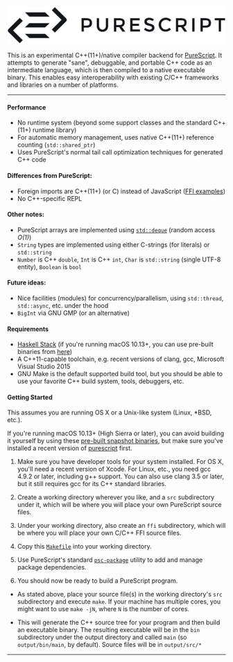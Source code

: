 [![PureScript](https://raw.githubusercontent.com/purescript/purescript/master/logo.png)](http://purescript.org)

This is an experimental C++(11+)/native compiler backend for [PureScript](https://github.com/purescript/purescript). It attempts to generate "sane", debuggable, and portable C++ code as an intermediate language, which is then compiled to a native executable binary. This enables easy interoperability with existing C/C++ frameworks and libraries on a number of platforms.

---

#### Performance

* No runtime system (beyond some support classes and the standard C++(11+) runtime library)
* For automatic memory management, uses native C++(11+) reference counting (`std::shared_ptr`)
* Uses PureScript's normal tail call optimization techniques for generated C++ code

#### Differences from PureScript:

* Foreign imports are C++(11+) (or C) instead of JavaScript ([FFI examples](https://github.com/andyarvanitis/purescript-native/wiki/FFI_Examples))
* No C++-specific REPL

#### Other notes:

* PureScript arrays are implemented using [`std::deque`](http://en.cppreference.com/w/cpp/container/deque) (random access *O(1)*)
* `String` types are implemented using either C-strings (for literals) or `std::string`
* `Number` is C++ `double`, `Int` is C++ `int`, `Char` is `std::string` (single UTF-8 entity), `Boolean` is `bool`

#### Future ideas:

* Nice facilities (modules) for concurrency/parallelism, using `std::thread`, `std::async`, etc. under the hood
* `BigInt` via GNU GMP (or an alternative)

#### Requirements

* [Haskell Stack](https://docs.haskellstack.org/en/stable/README/) (if you're running macOS 10.13+, you can use pre-built binaries from [here](https://github.com/andyarvanitis/purescript-native/releases/))
* A C++11-capable toolchain, e.g. recent versions of clang, gcc, Microsoft Visual Studio 2015
* GNU Make is the default supported build tool, but you should be able to use your favorite C++ build system, tools, debuggers, etc.

#### Getting Started
This assumes you are running OS X or a Unix-like system (Linux, *BSD, etc.).

If you're running macOS 10.13+ (High Sierra or later), you can avoid building it yourself by using these [pre-built snapshot binaries](https://github.com/andyarvanitis/purescript-native/releases/), but make sure you've installed a recent version of [purescript](https://github.com/purescript/purescript/releases) first.

1. Make sure you have developer tools for your system installed. For OS X, you'll need a recent version of Xcode. For Linux, etc., you need gcc 4.9.2 or later, including g++ support. You can also use clang 3.5 or later, but it still requires gcc for its C++ standard libraries.

2. Create a working directory wherever you like, and a `src` subdirectory under it, which will be where you will place your own PureScript source files.

3. Under your working directory, also create an `ffi` subdirectory, which will be where you will place your own C/C++ FFI source files.

4. Copy this [`Makefile`](https://github.com/andyarvanitis/purescript-native/blob/native-dump-corefn/support/Makefile) into your working directory.

5. Use PureScript's standard [`psc-package`](https://psc-package.readthedocs.io/en/latest/) utility to add and manage package dependencies.

6. You should now be ready to build a PureScript program.
  * As stated above, place your source file(s) in the working directory's `src` subdirectory and execute `make`. If your machine has multiple cores, you might want to use `make -jN`, where `N` is the number of cores.

  * This will generate the C++ source tree for your program and then build an executable binary. The resulting executable will be in the `bin` subdirectory under the output directory and called `main` (so `output/bin/main`, by default). Source files will be in `output/src/*`

---

